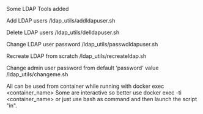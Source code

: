 

Some LDAP Tools added

Add LDAP users
/ldap_utils/addldapuser.sh

Delete LDAP users
/ldap_utils/delldapuser.sh

Change LDAP user password
/ldap_utils/passwdldapuser.sh

Recreate LDAP from scratch
/ldap_utils/recreateldap.sh

Change admin user password from default 'password' value
/ldap_utils/changeme.sh

All can be used from container while running with 
docker exec <container_name> <command>
Some are interactive so better use docker exec -ti <container_name> <command>
or just use bash as command and then launch the script "in".


